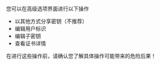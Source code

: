 [//]: # (注意：请把每个句子放在单独一行中， Transifex 将把每一行放置在独立的翻译表单内！)

您可以在高级选项界面进行以下操作
* 以其他方式分享密钥（不推荐）
* 编辑用户标识
* 编辑子密钥
* 查看证书详情

在进行这些操作前，请确认您了解具体操作可能带来的危险后果！